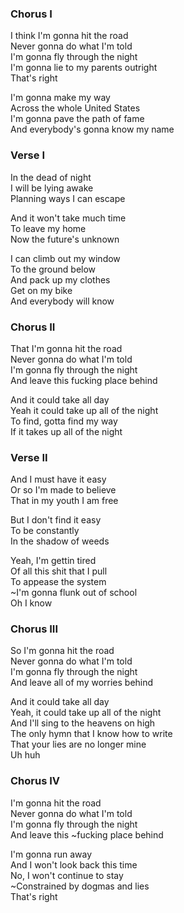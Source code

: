 ### Chorus I
I think I'm gonna hit the road  
Never gonna do what I'm told  
I'm gonna fly through the night  
I'm gonna lie to my parents outright  
That's right

I'm gonna make my way  
Across the whole United States  
I'm gonna pave the path of fame  
And everybody's gonna know my name

### Verse I
In the dead of night  
I will be lying awake  
Planning ways I can escape

And it won't take much time  
To leave my home  
Now the future's unknown

I can climb out my window  
To the ground below  
And pack up my clothes  
Get on my bike  
And everybody will know

### Chorus II
That I'm gonna hit the road  
Never gonna do what I'm told  
I'm gonna fly through the night  
And leave this fucking place behind  

And it could take all day  
Yeah it could take up all of the night  
To find, gotta find my way  
If it takes up all of the night

### Verse II
And I must have it easy  
Or so I'm made to believe  
That in my youth I am free

But I don't find it easy  
To be constantly  
In the shadow of weeds

Yeah, I'm gettin tired  
Of all this shit that I pull  
To appease the system  
~I'm gonna flunk out of school  
Oh I know   

### Chorus III
So I'm gonna hit the road  
Never gonna do what I'm told  
I'm gonna fly through the night  
And leave all of my worries behind

And it could take all day  
Yeah, it could take up all of the night  
And I'll sing to the heavens on high  
The only hymn that I know how to write  
That your lies are no longer mine  
Uh huh

### Chorus IV
I'm gonna hit the road  
Never gonna do what I'm told  
I'm gonna fly through the night  
And leave this ~fucking place behind

I'm gonna run away  
And I won't look back this time  
No, I won't continue to stay  
~Constrained by dogmas and lies  
That's right
